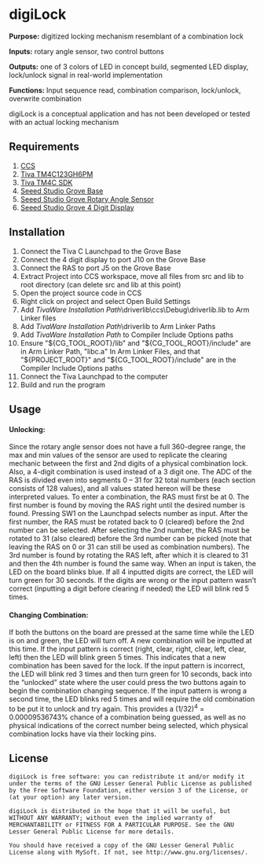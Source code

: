 # digiLock
**Purpose:**     digitized locking mechanism resemblant of a combination lock

**Inputs:**      rotary angle sensor, two control buttons

**Outputs:**     one of 3 colors of LED in concept build, segmented LED display, lock/unlock signal in real-world implementation

**Functions:**   Input sequence read, combination comparison, lock/unlock, overwrite combination

digiLock is a conceptual application and has not been developed or tested with an actual locking mechanism

## Requirements
1. [CCS](https://www.ti.com/tool/CCSTUDIO)
2. [Tiva TM4C123GH6PM](https://www.ti.com/product/TM4C123GH6PM)
3. [Tiva TM4C SDK](https://www.ti.com/tool/SW-TM4C)
4. [Seeed Studio Grove Base](https://www.seeedstudio.com/Grove-Base-BoosterPack-p-2177.html)
5. [Seeed Studio Grove Rotary Angle Sensor](https://www.seeedstudio.com/Grove-Rotary-Angle-Sensor.html)
6. [Seeed Studio Grove 4 Digit Display](https://www.seeedstudio.com/Grove-4-Digit-Display.html)

## Installation
1. Connect the Tiva C Launchpad to the Grove Base
2. Connect the 4 digit display to port J10 on the Grove Base
3. Connect the RAS to port J5 on the Grove Base
4. Extract Project into CCS workspace, move all files from src and lib to root directory (can delete src and lib at this point)
5. Open the project source code in CCS
6. Right click on project and select Open Build Settings
7. Add *TivaWare Installation Path*\driverlib\ccs\Debug\driverlib.lib to Arm Linker files
8. Add *TivaWare Installation Path*\driverlib to Arm Linker Paths
9. Add *TivaWare Installation Path* to Compiler Include Options paths
10. Ensure "${CG_TOOL_ROOT}/lib" and "${CG_TOOL_ROOT}/include" are in Arm Linker Path, "libc.a" In Arm Linker Files, and that "${PROJECT_ROOT}" and "${CG_TOOL_ROOT}/include" are in the Compiler Include Options paths
11. Connect the Tiva Launchpad to the computer
12. Build and run the program


## Usage

#### Unlocking:
Since the rotary angle sensor does not have a full 360-degree range, the max and min values of the sensor are used to replicate the clearing mechanic between the first and 2nd digits of a physical combination lock. Also, a 4-digit combination is used instead of a 3 digit one. The ADC of the RAS is divided even into segments 0 – 31 for 32 total numbers (each section consists of 128 values), and all values stated hereon will be these interpreted values. To enter a combination, the RAS must first be at 0. The first number is found by moving the RAS right until the desired number is found. Pressing SW1 on the Launchpad selects number as input. After the first number, the RAS must be rotated back to 0 (cleared) before the 2nd number can be selected. After selecting the 2nd number, the RAS must be rotated to 31 (also cleared) before the 3rd number can be picked (note that leaving the RAS on 0 or 31 can still be used as combination numbers). The 3rd number is found by rotating the RAS left, after which it is cleared to 31 and then the 4th number is found the same way. When an input is taken, the LED on the board blinks blue. If all 4 inputted digits are correct, the LED will turn green for 30 seconds. If the digits are wrong or the input pattern wasn’t correct (inputting a digit before clearing if needed) the LED will blink red 5 times. 
#### Changing Combination:
If both the buttons on the board are pressed at the same time while the LED is on and green, the LED will turn off. A new combination will be inputted at this time. If the input pattern is correct (right, clear, right, clear, left, clear, left) then the LED will blink green 5 times. This indicates that a new combination has been saved for the lock. If the input pattern is incorrect, the LED will blink red 3 times and then turn green for 10 seconds, back into the “unlocked” state where the user could press the two buttons again to begin the combination changing sequence. If the input pattern is wrong a second time, the LED blinks red 5 times and will require the old combination to be put it to unlock and try again. This provides a (1/32)<sup>4</sup> = 0.00009536743% chance of a combination being guessed, as well as no physical indications of the correct number being selected, which physical combination locks have via their locking pins.


## License


    digiLock is free software: you can redistribute it and/or modify it under the terms of the GNU Lesser General Public License as published by the Free Software Foundation, either version 3 of the License, or (at your option) any later version.

    digiLock is distributed in the hope that it will be useful, but WITHOUT ANY WARRANTY; without even the implied warranty of MERCHANTABILITY or FITNESS FOR A PARTICULAR PURPOSE. See the GNU Lesser General Public License for more details.

    You should have received a copy of the GNU Lesser General Public License along with MySoft. If not, see http://www.gnu.org/licenses/.
